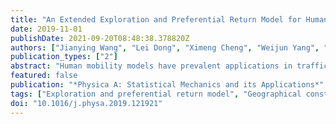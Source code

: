 ```yaml
---
title: "An Extended Exploration and Preferential Return Model for Human Mobility Simulation at Individual and Collective Levels"
date: 2019-11-01
publishDate: 2021-09-20T08:48:38.378820Z
authors: ["Jianying Wang", "Lei Dong", "Ximeng Cheng", "Weijun Yang", "Yu Liu"]
publication_types: ["2"]
abstract: "Human mobility models have prevalent applications in traffic management, urban planning, and disease prevention. Modeling human mobility combining both the statistical physical mechanics and geographical constrains is not fully investigated. In this research, we extend the exploration and preferential return (EPR) model by considering both spatial heterogeneity and distance decay. The extended model takes rank distance in the distance decay function, and is validated in four cities based on the population distribution and the trajectory data. Our model not only reproduces the statistics of human mobility at both the individual and collective levels with high accuracy, but also has a robust prediction at both high and low resolutions. The study demonstrates the potential of applications of the human mobility models aggregating the collective and individual levels factors, and sheds light on the trade-off between `simple' mobility rules and `complex' geographical environments."
featured: false
publication: "*Physica A: Statistical Mechanics and its Applications*"
tags: ["Exploration and preferential return model", "Geographical constrains", "Human mobility", "Spatial heterogeneity"]
doi: "10.1016/j.physa.2019.121921"
---
```


